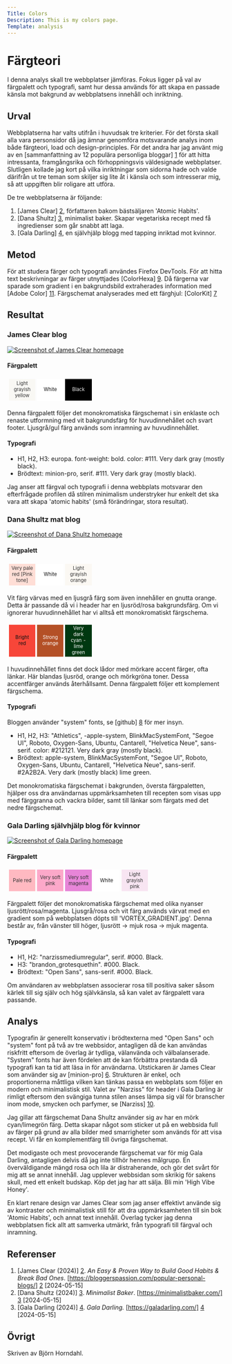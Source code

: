 ```yaml
---
Title: Colors
Description: This is my colors page.
Template: analysis
---
```


Färgteori
=======================

I denna analys skall tre webbplatser jämföras. Fokus ligger på val av färgpalett och typografi, samt hur dessa används för att skapa en passade känsla mot bakgrund av webbplatsens innehåll och inriktning.

Urval
-----------------------

Webbplatserna har valts utifrån i huvudsak tre kriterier. För det första skall alla vara personsidor då jag ämnar genomföra motsvarande analys inom både färgteori, load och design-principles. För det andra har jag använt mig av en [sammanfattning av 12 populära personliga bloggar] [1] för att hitta intressanta, framgångsrika och förhoppningsvis väldesignade webbplatser. Slutligen kollade jag kort på vilka inriktningar som sidorna hade och valde därifrån ut tre teman som skiljer sig lite åt i känsla och som intresserar mig, så att uppgiften blir roligare att utföra.

De tre webbplatserna är följande:

1. [James Clear] [2], författaren bakom bästsäljaren 'Atomic Habits'.
2. [Dana Shultz] [3], minimalist baker. Skapar vegetariska recept med få ingredienser som går snabbt att laga.
3. [Gala Darling] [4], en självhjälp blogg med tapping inriktad mot kvinnor.

Metod
-----------------------

För att studera färger och typografi användes Firefox DevTools. För att hitta text beskrivningar av färger utnyttjades [ColorHexa] [9]. Då färgerna var sparade som gradient i en bakgrundsbild extraherades information med [Adobe Color] [11]. Färgschemat analyserades med ett färghjul: [ColorKit] [7]

Resultat
-----------------------

### James Clear blog

<a href="%base_url%/image/James_Clear.png" target="_blank" aria-label="Screenshot of James Clear homepage">
    <picture>
        <source media="(min-width: 768px)" srcset="../image/James_Clear.png?width=50%&save-as=jpg">
        <source media="(min-width: 376px)" srcset="../image/James_Clear.png?w=767&save-as=jpg">
        <img src="../image/James_Clear.png?save-as=jpg" alt="Screenshot of James Clear homepage" class="center" title="Screenshot of James Clear homepage">
    </picture>
</a>

<!-- ![Screenshot of James Clear homepage](%assets_url%/img/James_Clear.png "Screenshot of James Clear homepage") {.center} -->

#### Färgpalett

<table style="border-spacing: 4px; border-collapse: separate">
<tr>
<td style="height: 50px; width: 50px; background-color: #f9f8f4; color: #333; font-size: 0.7rem; text-align: center;">Light grayish yellow
<td style="height: 50px; width: 50px; background-color: #fff; color: #111; font-size: 0.7rem; text-align: center;">White
<td style="height: 50px; width: 50px; background-color: #000; color: #eee; font-size: 0.7rem; text-align: center;">Black
</tr>
</table>
Denna färgpalett följer det monokromatiska färgschemat i sin enklaste och renaste utformning med vit bakgrundsfärg för huvudinnehållet och svart footer. Ljusgrå/gul färg används som inramning av huvudinnehållet.

#### Typografi
- H1, H2, H3: europa. font-weight: bold. color: #111. Very dark gray (mostly black).
- Brödtext: minion-pro, serif. #111. Very dark gray (mostly black).

Jag anser att färgval och typografi i denna webbplats motsvarar den efterfrågade profilen då stilren minimalism understryker hur enkelt det ska vara att skapa 'atomic habits' (små förändringar, stora resultat).

### Dana Shultz mat blog

<a href="%base_url%/image/minimalist_baker.png" target="_blank" aria-label="Screenshot of Dana Shultz homepage">
    <picture>
        <source media="(min-width: 768px)" srcset="../image/minimalist_baker.png?width=50%&save-as=jpg">
        <source media="(min-width: 376px)" srcset="../image/minimalist_baker.png?w=767&save-as=jpg">
        <img src="../image/minimalist_baker.png?save-as=jpg" alt="Screenshot of Dana Shultz homepage" class="center" title="Screenshot of Dana Shultz homepage">
    </picture>
</a>

<!-- ![Screenshot of Dana Shultz homepage](%assets_url%/img/minimalist_baker.png "Screenshot of Dana Shultz homepage") {.center} -->

#### Färgpalett

<table style="border-spacing: 4px; border-collapse: separate">
<tr>
<td style="height: 50px; width: 50px; background-color: #ffded6; color: #333; font-size: 0.7rem; text-align: center;">Very pale red [Pink tone]
<td style="height: 50px; width: 50px; background-color: #fff; color: #111; font-size: 0.7rem; text-align: center;">White
<td style="height: 50px; width: 50px; background-color: #fbf8f3; color: #333; font-size: 0.7rem; text-align: center;">Light grayish orange
</tr>
</table>

Vit färg värvas med en ljusgrå färg som även innehåller en gnutta orange. Detta är passande då vi i header har en ljusröd/rosa bakgrundsfärg. Om vi ignorerar huvudinnehållet har vi alltså ett monokromatiskt färgschema.

<table style="border-spacing: 4px; border-collapse: separate">
<tr>
<td style="height: 50px; max-width: 50px; background-color: #F74639; color: #111; font-size: 0.7rem; text-align: center;">Bright red
<td style="height: 50px; max-width: 50px; background-color: #b45026; color: #fff; font-size: 0.7rem; text-align: center;">Strong orange
<td style="height: 50px; max-width: 50px; background-color: #003811; color: #fff; font-size: 0.7rem; text-align: center;">Very dark cyan - lime green
</tr>
</table>
I huvudinnehållet finns det dock lådor med mörkare accent färger, ofta länkar. Här blandas ljusröd, orange och mörkgröna toner. Dessa accentfärger används återhållsamt. Denna färgpalett följer ett komplement färgschema. 

#### Typografi

Bloggen använder "system" fonts, se [github] [8] för mer insyn.

- H1, H2, H3: "Athletics", -apple-system, BlinkMacSystemFont, "Segoe UI", Roboto, Oxygen-Sans, Ubuntu, Cantarell, "Helvetica Neue", sans-serif. color: #212121. Very dark gray (mostly black).
- Brödtext: apple-system, BlinkMacSystemFont, "Segoe UI", Roboto, Oxygen-Sans, Ubuntu, Cantarell, "Helvetica Neue", sans-serif. #2A2B2A. Very dark (mostly black) lime green.

Det monokromatiska färgschemat i bakgrunden, översta färgpaletten, hjälper oss dra användarnas uppmärksamheten till recepten som visas upp med färggranna och vackra bilder, samt till länkar som färgats med det nedre färgschemat.

### Gala Darling självhjälp blog för kvinnor

<a href="%base_url%/image/Gala_Darling.png" target="_blank" aria-label="Screenshot of Gala Darling homepage">
    <picture>
        <source media="(min-width: 768px)" srcset="../image/Gala_Darling.png?width=50%&save-as=jpg">
        <source media="(min-width: 376px)" srcset="../image/Gala_Darling.png?w=767&save-as=jpg">
        <img src="../image/Gala_Darling.png?save-as=jpg" alt="Screenshot of Gala Darling homepage" class="center" title="Screenshot of Gala Darling homepage">
    </picture>
</a>
<!-- ![Screenshot of Gala Darling homepage](%assets_url%/img/Gala_Darling.png "Screenshot of Gala Darling homepage") {.center} -->

#### Färgpalett

<table style="border-spacing: 4px; border-collapse: separate">
<tr>
<td style="height: 50px; width: 50px; background-color: #FFB9C1; color: #333; font-size: 0.7rem; text-align: center;">Pale red
<td style="height: 50px; width: 50px; background-color: #FCA8C9; color: #333; font-size: 0.7rem; text-align: center;">Very soft pink
<td style="height: 50px; width: 50px; background-color: #E785D8; color: #333; font-size: 0.7rem; text-align: center;">Very soft magenta
<td style="height: 50px; width: 50px; background-color: #fff; color: #111; font-size: 0.7rem; text-align: center;">White
<td style="height: 50px; width: 50px; background-color: #f8e5f2; color: #333; font-size: 0.7rem; text-align: center;">Light grayish pink
</tr>
</table>

Färgpalett följer det monokromatiska färgschemat med olika nyanser ljusrött/rosa/magenta. Ljusgrå/rosa och vit färg används värvat med en gradient som på webbplatsen döpts till 'VORTEX_GRADIENT.jpg'. Denna består av, från vänster till höger, ljusrött -> mjuk rosa -> mjuk magenta. 

#### Typografi

- H1, H2: "narzissmediumregular", serif. #000. Black.
- H3: "brandon_grotesquethin". #000. Black.
- Brödtext: "Open Sans", sans-serif. #000. Black.

Om användaren av webbplatsen associerar rosa till positiva saker såsom kärlek till sig själv och hög självkänsla, så kan valet av färgpalett vara passande.

Analys
-----------------------

Typografin är generellt konservativ i brödtexterna med "Open Sans" och "system" font på två av tre webbsidor, antagligen då de kan användas riskfritt eftersom de överlag är tydliga, välanvända och välbalanserade. "System" fonts har även fördelen att de kan förbättra prestanda då typografi kan ta tid att läsa in för användarna. Utstickaren är James Clear som använder sig av [minion-pro] [6]. Strukturen är enkel, och proportionerna måttliga vilken kan tänkas passa en webbplats som följer en modern och minimalistisk stil. Valet av "Narziss" för header i Gala Darling är rimligt eftersom den svängiga tunna stilen anses lämpa sig väl för branscher inom mode, smycken och parfymer, se [Narziss] [10].

Jag gillar att färgschemat Dana Shultz använder sig av har en mörk cyan/limegrön färg. Detta skapar något som sticker ut på en webbsida full av färger på grund av alla bilder med smarrigheter som används för att visa recept. Vi får en komplementfärg till övriga färgschemat. 

Det modigaste och mest provocerande färgschemat var för mig Gala Darling, antagligen delvis då jag inte tillhör hennes målgrupp. En överväldigande mängd rosa och lila är distraherande, och gör det svårt för mig att se annat innehåll. Jag upplever webbsidan som skrikig för sakens skull, med ett enkelt budskap. Köp det jag har att sälja. Bli min 'High Vibe Honey'. 

En klart renare design var James Clear som jag anser effektivt använde sig av kontraster och minimalistisk still för att dra uppmärksamheten till sin bok 'Atomic Habits', och annat text innehåll. Överlag tycker jag denna webbplatsen fick allt att samverka utmärkt, från typografi till färgval och inramning.

Referenser
-----------------------

1. [James Clear (2024)] [2]. *An Easy & Proven Way to Build Good Habits & Break Bad Ones*. [https://bloggerspassion.com/popular-personal-blogs/] [2] [2024-05-15]
2. [Dana Shultz (2024)] [3]. *Minimalist Baker*. [https://minimalistbaker.com/] [3] [2024-05-15]
3. [Gala Darling (2024)] [4]. *Gala Darling.* [https://galadarling.com/] [4] [2024-05-15]

Övrigt
-----------------------

Skriven av Björn Horndahl.

[1]: https://bloggerspassion.com/popular-personal-blogs/ "Summary of 12 Popular Personal Blogs"
[2]: https://jamesclear.com/ "Build Good Habits & Break Bad Ones"
[3]: https://minimalistbaker.com/ "Minimalist Baker"
[4]: https://galadarling.com/ "Self proclaimed professional optimist"
[5]: https://www.makingyourhomebeautiful.com/monochromatic-colour-schemes-black-white/ "Making your home beautiful; minimalistic design with black and white."
[6]: https://en.wikipedia.org/wiki/Minion_(typeface) "Minion typeface."
[7]: https://colorkit.co/color-wheel/ "Color wheel."
[8]: https://github.com/necolas/normalize.css/issues/665 "System fonts github issue."
[9]: https://www.colorhexa.com/ "Find colors and their appropriate text descriptions."
[10]: https://www.myfonts.com/collections/narziss-text-font-hubert-jocham-type "Narziss Text."
[11]: https://color.adobe.com/sv/create/image-gradient "Adobe Color, Extrahera övertoning."
